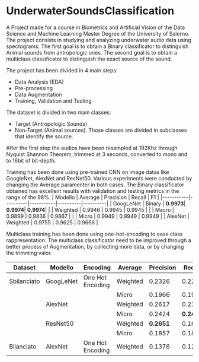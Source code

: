 # UnderwaterSoundsClassification 
 A Project made for a course in Biometrics and Artificial Vision of the Data Science and Machine Learning Master Degree of the University of Salerno.
 The project consists in studying and analyzing underwater audio data using spectograms.
The first goal is to obtain a Binary classificator to distinguish Animal sounds from antropologic ones.
The second goal is to obtain a multiclass classificator to distinguish the exact source of the sound.
 
The project has been divided in 4 main steps:
- Data Analysis (EDA)
- Pre-processing
- Data Augmentation
- Training, Validation and Testing

The dataset is divided in two main classes: 
- Target (Antropologic Sounds)
- Non-Target (Animal sources).
Those classes are divided in subclasses that identify the source.

After the first step the audios have been resampled at 192Khz through Nyquist Shannon Theorem, trimmed at 3 seconds, converted to mono and to 16bit of bit-depth.

Training has been done using pre-trained CNN on image datas like GoogleNet, AlexNet and ResNet50.
Various experiments were conducted by changing the Average paramenter in both cases.
The Binary classificator obtained has excellent results with validation and testing metrics in the range of the 98%.
| Modello   | Average  | Precision | Recall   | F1       |
|-----------|----------|-----------|----------|----------|
| GoogLeNet | Binary   | **0.9973**| **0.9974**| **0.9974**|
|           | Weighted | 0.9946    | 0.9945   | 0.9945   |
|           | Macro    | 0.9899    | 0.9836   | 0.9867   |
|           | Micro    | 0.9949    | 0.9949   | 0.9949   |
| AlexNet   | Weighted | 0.9755    | 0.9625   | 0.9666   |

Multiclass training has been done using one-hot-encoding to ease class rappresentation.
The multiclass classificator need to be improved through a better process of Augmentation, by collecting more data, or by changing the trimming valor.

| Dataset      | Modello   | Encoding         | Average  | Precision     | Recall        | F1            |
|--------------|-----------|------------------|----------|---------------|---------------|---------------|
| Sbilanciato  | GoogLeNet | One Hot Encoding | Weighted | 0.2326        | 0.2246        | 0.2262        |
|              |           |                  | Micro    | 0.1966        | 0.1966        | 0.1966        |
|              | AlexNet   |                  | Weighted | 0.2617        | 0.2367        | 0.2419        |
|              |           |                  | Micro    | 0.2424        | **0.2424**    | **0.2424**    |
|              | ResNet50  |                  | Weighted | **0.2651**    | 0.1630        | 0.1883        |
|              |           |                  | Micro    | 0.1857        | 0.1857        | 0.1857        |
| Bilanciato   | AlexNet   | One Hot Encoding | Weighted | 0.1376        | 0.1275        | 0.1297        |

 
